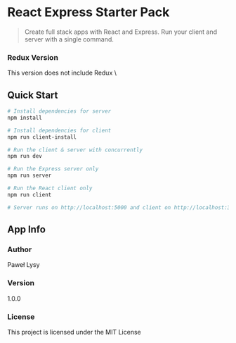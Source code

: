 # React Express Starter Pack

> Create full stack apps with React and Express. Run your client and server with a single command. 

### Redux Version
This version does not include Redux
\
## Quick Start

``` bash
# Install dependencies for server
npm install

# Install dependencies for client
npm run client-install

# Run the client & server with concurrently
npm run dev

# Run the Express server only
npm run server

# Run the React client only
npm run client

# Server runs on http://localhost:5000 and client on http://localhost:3000
```

## App Info

### Author

Paweł Lysy

### Version

1.0.0

### License

This project is licensed under the MIT License
